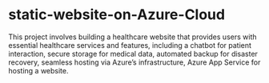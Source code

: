 # static-website-on-Azure-Cloud
This project involves building a healthcare website that provides users with essential healthcare services and features, including a chatbot for patient interaction, secure storage for medical data, automated backup for disaster recovery, seamless hosting via Azure’s infrastructure, Azure App Service for hosting a website.
